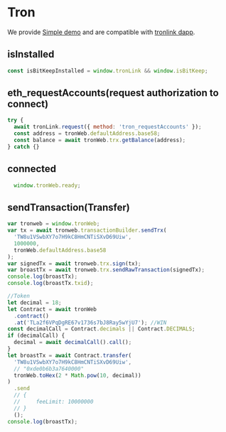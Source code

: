 # Tron

We provide [Simple demo](https://github.com/bitkeepwallet/download/tree/example/example/tron/dapp) and are compatible with [tronlink dapp](https://developers.tron.network/docs/dapp-integrate-with-tronlink-introduction).

## isInstalled

```js
const isBitKeepInstalled = window.tronLink && window.isBitKeep;
```

## eth_requestAccounts(request authorization to connect)

```js
try {
  await tronLink.request({ method: 'tron_requestAccounts' });
  const address = tronWeb.defaultAddress.base58;
  const balance = await tronWeb.trx.getBalance(address);
} catch {}
```

## connected

```js
  window.tronWeb.ready;
```

## sendTransaction(Transfer)

```js
var tronweb = window.tronWeb;
var tx = await tronweb.transactionBuilder.sendTrx(
  'TW8u1VSwbXY7o7H9kC8HmCNTiSXvD69Uiw',
  1000000,
  tronWeb.defaultAddress.base58
);
var signedTx = await tronweb.trx.sign(tx);
var broastTx = await tronweb.trx.sendRawTransaction(signedTx);
console.log(broastTx);
console.log(broastTx.txid);

//Token
let decimal = 18;
let Contract = await tronWeb
  .contract()
  .at('TLa2f6VPqDgRE67v1736s7bJ8Ray5wYjU7'); //WIN
const decimalCall = Contract.decimals || Contract.DECIMALS;
if (decimalCall) {
  decimal = await decimalCall().call();
}
let broastTx = await Contract.transfer(
  'TW8u1VSwbXY7o7H9kC8HmCNTiSXvD69Uiw',
  // "0xde0b6b3a7640000"
  tronWeb.toHex(2 * Math.pow(10, decimal))
)
  .send
  // {
  //     feeLimit: 10000000
  // }
  ();
console.log(broastTx);
```
